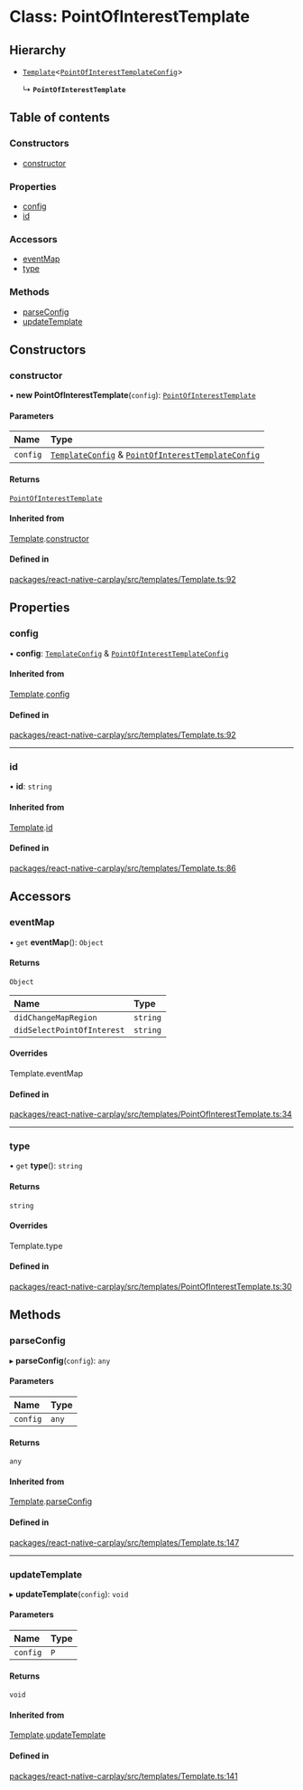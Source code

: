 # Class: PointOfInterestTemplate

## Hierarchy

- [`Template`](/docs/Template.md)<[`PointOfInterestTemplateConfig`](/docs/PointOfInterestTemplateConfig.md)\>

  ↳ **`PointOfInterestTemplate`**

## Table of contents

### Constructors

- [constructor](/docs/PointOfInterestTemplate.md#constructor)

### Properties

- [config](/docs/PointOfInterestTemplate.md#config)
- [id](/docs/PointOfInterestTemplate.md#id)

### Accessors

- [eventMap](/docs/PointOfInterestTemplate.md#eventmap)
- [type](/docs/PointOfInterestTemplate.md#type)

### Methods

- [parseConfig](/docs/PointOfInterestTemplate.md#parseconfig)
- [updateTemplate](/docs/PointOfInterestTemplate.md#updatetemplate)

## Constructors

### constructor

• **new PointOfInterestTemplate**(`config`): [`PointOfInterestTemplate`](/docs/PointOfInterestTemplate.md)

#### Parameters

| Name | Type |
| :------ | :------ |
| `config` | [`TemplateConfig`](/docs/TemplateConfig.md) & [`PointOfInterestTemplateConfig`](/docs/PointOfInterestTemplateConfig.md) |

#### Returns

[`PointOfInterestTemplate`](/docs/PointOfInterestTemplate.md)

#### Inherited from

[Template](/docs/Template.md).[constructor](/docs/Template.md#constructor)

#### Defined in

[packages/react-native-carplay/src/templates/Template.ts:92](https://github.com/birkir/react-native-carplay/blob/2f9bd9c/packages/react-native-carplay/src/templates/Template.ts#L92)

## Properties

### config

• **config**: [`TemplateConfig`](/docs/TemplateConfig.md) & [`PointOfInterestTemplateConfig`](/docs/PointOfInterestTemplateConfig.md)

#### Inherited from

[Template](/docs/Template.md).[config](/docs/Template.md#config)

#### Defined in

[packages/react-native-carplay/src/templates/Template.ts:92](https://github.com/birkir/react-native-carplay/blob/2f9bd9c/packages/react-native-carplay/src/templates/Template.ts#L92)

___

### id

• **id**: `string`

#### Inherited from

[Template](/docs/Template.md).[id](/docs/Template.md#id)

#### Defined in

[packages/react-native-carplay/src/templates/Template.ts:86](https://github.com/birkir/react-native-carplay/blob/2f9bd9c/packages/react-native-carplay/src/templates/Template.ts#L86)

## Accessors

### eventMap

• `get` **eventMap**(): `Object`

#### Returns

`Object`

| Name | Type |
| :------ | :------ |
| `didChangeMapRegion` | `string` |
| `didSelectPointOfInterest` | `string` |

#### Overrides

Template.eventMap

#### Defined in

[packages/react-native-carplay/src/templates/PointOfInterestTemplate.ts:34](https://github.com/birkir/react-native-carplay/blob/2f9bd9c/packages/react-native-carplay/src/templates/PointOfInterestTemplate.ts#L34)

___

### type

• `get` **type**(): `string`

#### Returns

`string`

#### Overrides

Template.type

#### Defined in

[packages/react-native-carplay/src/templates/PointOfInterestTemplate.ts:30](https://github.com/birkir/react-native-carplay/blob/2f9bd9c/packages/react-native-carplay/src/templates/PointOfInterestTemplate.ts#L30)

## Methods

### parseConfig

▸ **parseConfig**(`config`): `any`

#### Parameters

| Name | Type |
| :------ | :------ |
| `config` | `any` |

#### Returns

`any`

#### Inherited from

[Template](/docs/Template.md).[parseConfig](/docs/Template.md#parseconfig)

#### Defined in

[packages/react-native-carplay/src/templates/Template.ts:147](https://github.com/birkir/react-native-carplay/blob/2f9bd9c/packages/react-native-carplay/src/templates/Template.ts#L147)

___

### updateTemplate

▸ **updateTemplate**(`config`): `void`

#### Parameters

| Name | Type |
| :------ | :------ |
| `config` | `P` |

#### Returns

`void`

#### Inherited from

[Template](/docs/Template.md).[updateTemplate](/docs/Template.md#updatetemplate)

#### Defined in

[packages/react-native-carplay/src/templates/Template.ts:141](https://github.com/birkir/react-native-carplay/blob/2f9bd9c/packages/react-native-carplay/src/templates/Template.ts#L141)
